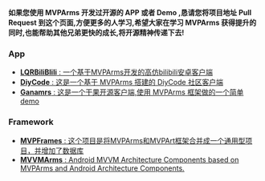 **如果您使用 **MVPArms** 开发过开源的 **APP** 或者 **Demo** ,恳请您将项目地址 **Pull Request** 到这个页面,方便更多的人学习,希望大家在学习  **MVPArms** 获得提升的同时,也能帮助其他兄弟更快的成长,将开源精神传递下去!**

<!-- 格式为: [**项目名字** : 项目描述](项目地址) -->
### App
* [**LQRBiliBlili** : 一个基于MVPArms开发的高仿bilibili安卓客户端](https://github.com/GitLqr/LQRBiliBlili)
* [**DiyCode** : 这是一个基于 MVPArms 搭建的 DiyCode 社区客户端](https://github.com/linsneider/DiyCodeAndroid)
* [**Ganamrs** : 这是一个干果开源客户端,使用 MVPArms 框架做的一个简单 demo ](https://github.com/lianhuo/Ganamrs)

### Framework
* [**MVPFrames** : 这个项目是将MVPArms和MVPArt框架合并成一个通用型项目，并增加了数据库](https://github.com/DesignQu/MVPFrames)
* [**MVVMArms** : Android MVVM Architecture Components based on MVPArms and Android Architecture Components.](https://github.com/xiaobailong24/MVVMArms)

